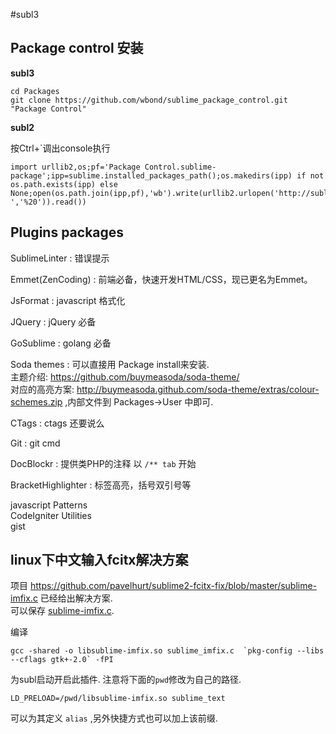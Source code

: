 #subl3

## Package control 安装

**subl3** 

	cd Packages
	git clone https://github.com/wbond/sublime_package_control.git "Package Control"

**subl2**

按Ctrl+`调出console执行

	import urllib2,os;pf='Package Control.sublime-package';ipp=sublime.installed_packages_path();os.makedirs(ipp) if not os.path.exists(ipp) else None;open(os.path.join(ipp,pf),'wb').write(urllib2.urlopen('http://sublime.wbond.net/'+pf.replace(' ','%20')).read())

## Plugins packages

SublimeLinter
:	错误提示

Emmet(ZenCoding)
: 	前端必备，快速开发HTML/CSS，现已更名为Emmet。

JsFormat
:	javascript 格式化

JQuery
:	jQuery 必备

GoSublime
:	golang 必备

Soda themes
:	可以直接用 Package install来安装.   
	主题介绍: <https://github.com/buymeasoda/soda-theme/>  
	对应的高亮方案: <http://buymeasoda.github.com/soda-theme/extras/colour-schemes.zip> ,内部文件到 Packages->User 中即可.

CTags
: 	ctags 还要说么

Git
:	git cmd

DocBlockr
: 	提供类PHP的注释 以 `/** tab` 开始

BracketHighlighter
: 	标签高亮，括号双引号等


javascript Patterns  
CodeIgniter Utilities  
gist  



## linux下中文输入fcitx解决方案

项目 <https://github.com/pavelhurt/sublime2-fcitx-fix/blob/master/sublime-imfix.c> 已经给出解决方案.   
可以保存 [sublime-imfix.c](https://raw.github.com/pavelhurt/sublime2-fcitx-fix/master/sublime-imfix.c).

编译

	gcc -shared -o libsublime-imfix.so sublime_imfix.c  `pkg-config --libs --cflags gtk+-2.0` -fPI

为subl启动开启此插件. 注意将下面的`pwd`修改为自己的路径.

	LD_PRELOAD=/pwd/libsublime-imfix.so sublime_text

可以为其定义 `alias` ,另外快捷方式也可以加上该前缀.
